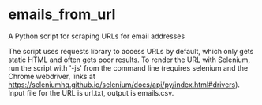 # emails_from_url
A Python script for scraping URLs for email addresses

The script uses requests library to access URLs by default, which only gets static HTML and often gets poor results. To render the URL with Selenium, run the script with '-js' from the command line (requires selenium and the Chrome webdriver, links at https://seleniumhq.github.io/selenium/docs/api/py/index.html#drivers). Input file for the URL is url.txt, output is emails.csv.
